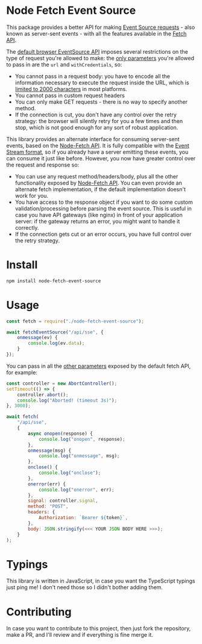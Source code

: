 # Node Fetch Event Source
This package provides a better API for making [Event Source requests](https://developer.mozilla.org/en-US/docs/Web/API/Server-sent_events/Using_server-sent_events) - also known as server-sent events - with all the features available in the [Fetch API](https://developer.mozilla.org/en-US/docs/Web/API/Fetch_API).

The [default browser EventSource API](https://developer.mozilla.org/en-US/docs/Web/API/EventSource) imposes several restrictions on the type of request you're allowed to make: the [only parameters](https://developer.mozilla.org/en-US/docs/Web/API/EventSource/EventSource#Parameters) you're allowed to pass in are the `url` and `withCredentials`, so:
* You cannot pass in a request body: you have to encode all the information necessary to execute the request inside the URL, which is [limited to 2000 characters](https://stackoverflow.com/questions/417142) in most platforms.
* You cannot pass in custom request headers
* You can only make GET requests - there is no way to specify another method.
* If the connection is cut, you don't have any control over the retry strategy: the browser will silently retry for you a few times and then stop, which is not good enough for any sort of robust application.

This library provides an alternate interface for consuming server-sent events, based on the [Node-Fetch API](https://www.npmjs.com/package/node-fetch). It is fully compatible with the [Event Stream format](https://developer.mozilla.org/en-US/docs/Web/API/Server-sent_events/Using_server-sent_events#Event_stream_format), so if you already have a server emitting these events, you can consume it just like before. However, you now have greater control over the request and response so:

* You can use any request method/headers/body, plus all the other functionality exposed by [Node-Fetch API](https://www.npmjs.com/package/node-fetch). You can even provide an alternate fetch implementation, if the default implementation doesn't work for you.
* You have access to the response object if you want to do some custom validation/processing before  parsing the event source. This is useful in case you have API gateways (like nginx) in front of your application server: if the gateway returns an error, you might want to handle it correctly.
* If the connection gets cut or an error occurs, you have full control over the retry strategy.

# Install
```sh
npm install node-fetch-event-source
```

# Usage
```js
const fetch = require("./node-fetch-event-source");

await fetchEventSource("/api/sse", {
    onmessage(ev) {
        console.log(ev.data);
    }
});
```

You can pass in all the [other parameters](https://developer.mozilla.org/en-US/docs/Web/API/WindowOrWorkerGlobalScope/fetch#Parameters) exposed by the default fetch API, for example:
```js
const controller = new AbortController();
setTimeout(() => {
    controller.abort();
    console.log("Aborted! (timeout 3s)");
}, 3000);

await fetch(
    "/api/sse",
    {
        async onopen(response) {
            console.log("onopen", response);
        },
        onmessage(msg) {
            console.log("onmessage", msg);
        },
        onclose() {
            console.log("onclose");
        },
        onerror(err) {
            console.log("onerror", err);
        },
        signal: controller.signal,
        method: "POST",
        headers: {
            Authorization: `Bearer ${token}`,
        },
        body: JSON.stringify(<<< YOUR JSON BODY HERE >>>);
    }
);
```

# Typings
This library is written in JavaScript, in case you want the TypeScript typings just ping me! I don't need those so I didn't bother adding them.

# Contributing
In case you want to contribute to this project, then just fork the repository, make a PR, and I'll review and if everything is fine merge it.
